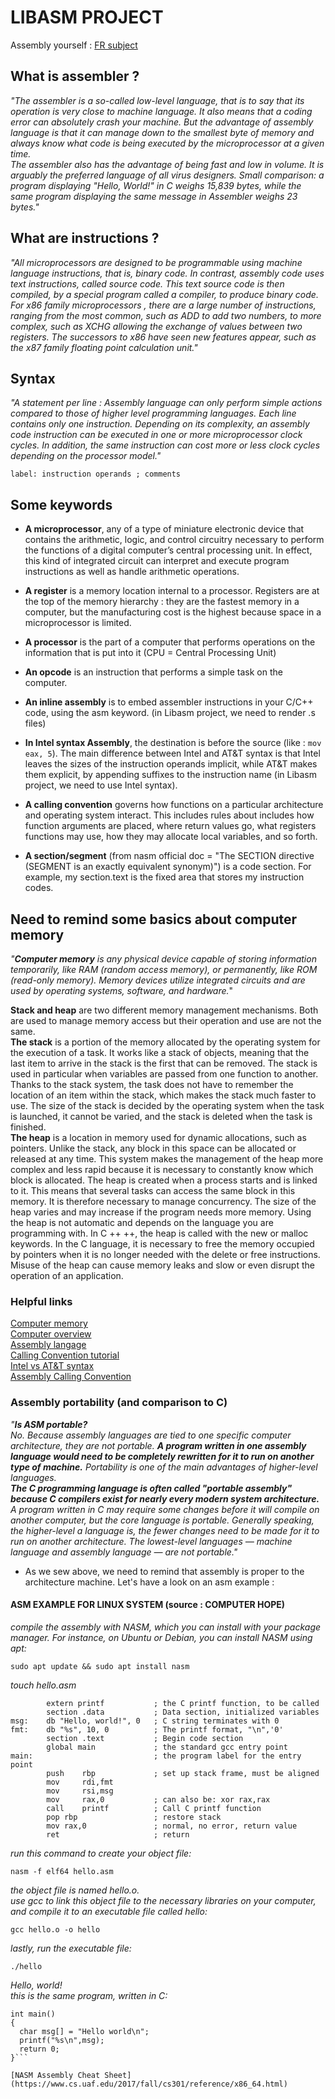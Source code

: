# LIBASM PROJECT

Assembly yourself : [FR subject](https://cdn.intra.42.fr/pdf/pdf/13297/fr.subject.pdf)

## What is assembler ?

*"The assembler is a so-called low-level language, that is to say that its operation is very close to machine language. It also means that a coding error can absolutely crash your machine. But the advantage of assembly language is that it can manage down to the smallest byte of memory and always know what code is being executed by the microprocessor at a given time. \
The assembler also has the advantage of being fast and low in volume. It is arguably the preferred language of all virus designers. Small comparison: a program displaying "Hello, World!" in C weighs 15,839 bytes, while the same program displaying the same message in Assembler weighs 23 bytes."*

## What are instructions ?
*"All microprocessors are designed to be programmable using machine language instructions, that is, binary code.
In contrast, assembly code uses text instructions, called source code.
This text source code is then compiled, by a special program called a compiler, to produce binary code.
For x86 family microprocessors , there are a large number of instructions, ranging from the most common, such as ADD to add two numbers, to more complex, such as XCHG allowing the exchange of values ​​between two registers. The successors to x86 have seen new features appear, such as the x87 family floating point calculation unit."*

## Syntax
*"A statement per line : Assembly language can only perform simple actions compared to those of higher level programming languages.
Each line contains only one instruction.
Depending on its complexity, an assembly code instruction can be executed in one or more microprocessor clock cycles.
In addition, the same instruction can cost more or less clock cycles depending on the processor model."*

```label: instruction operands ; comments```

## Some keywords

* __A microprocessor__, any of a type of miniature electronic device that contains the arithmetic, logic, and control circuitry necessary to perform the functions of a digital computer’s central processing unit. In effect, this kind of integrated circuit can interpret and execute program instructions as well as handle arithmetic operations.

* __A register__ is a memory location internal to a processor. Registers are at the top of the memory hierarchy  : they are the fastest memory in a computer, but the manufacturing cost is the highest because space in a microprocessor is limited.

* __A processor__ is the part of a computer that performs operations on the information that is put into it (CPU = Central Processing Unit)

* __An opcode__ is an instruction that performs a simple task on the computer.

* __An inline assembly__ is to embed assembler instructions in your C/C++ code, using the asm keyword. (in Libasm project, we need to render .s files)

* __In Intel syntax Assembly__, the destination is before the source (like : ```mov eax, 5```). The main difference between Intel and AT&T syntax is that Intel leaves the sizes of the instruction operands implicit, while AT&T makes them explicit, by appending suffixes to the instruction name (in Libasm project, we need to use Intel syntax).

* __A calling convention__ governs how functions on a particular architecture and operating system interact. This includes rules about includes how function arguments are placed, where return values go, what registers functions may use, how they may allocate local variables, and so forth.

* __A section/segment__ (from nasm official doc = "The SECTION directive (SEGMENT is an exactly equivalent synonym)") is a code section. For example, my section.text is the fixed area that stores my instruction codes.

## Need to remind some basics about computer memory

*"__Computer memory__ is any physical device capable of storing information temporarily, like RAM (random access memory), or permanently, like ROM (read-only memory). Memory devices utilize integrated circuits and are used by operating systems, software, and hardware.*"

__Stack and heap__ are two different memory management mechanisms. Both are used to manage memory access but their operation and use are not the same. \
__The stack__ is a portion of the memory allocated by the operating system for the execution of a task. It works like a stack of objects, meaning that the last item to arrive in the stack is the first that can be removed. The stack is used in particular when variables are passed from one function to another. Thanks to the stack system, the task does not have to remember the location of an item within the stack, which makes the stack much faster to use. The size of the stack is decided by the operating system when the task is launched, it cannot be varied, and the stack is deleted when the task is finished. \
__The heap__ is a location in memory used for dynamic allocations, such as pointers. Unlike the stack, any block in this space can be allocated or released at any time. This system makes the management of the heap more complex and less rapid because it is necessary to constantly know which block is allocated. The heap is created when a process starts and is linked to it. This means that several tasks can access the same block in this memory. It is therefore necessary to manage concurrency. The size of the heap varies and may increase if the program needs more memory. Using the heap is not automatic and depends on the language you are programming with. In C ++ ++, the heap is called with the new or malloc keywords. In the C language, it is necessary to free the memory occupied by pointers when it is no longer needed with the delete or free instructions. Misuse of the heap can cause memory leaks and slow or even disrupt the operation of an application.

### Helpful links
[Computer memory](https://www.computerhope.com/jargon/m/memory.htm) \
[Computer overview](https://www.computerhope.com/issues/ch001262.htm) \
[Assembly langage](https://www.computerhope.com/jargon/a/al.htm) \
[Calling Convention tutorial](https://www.raywenderlich.com/615-assembly-register-calling-convention-tutorial) \
[Intel vs AT&T syntax](http://staffwww.fullcoll.edu/aclifton/courses/cs241/syntax.html) \
[Assembly Calling Convention](https://cs61.seas.harvard.edu/site/2018/Asm2/)

### Assembly portability (and comparison to C)
*"__Is ASM portable?__ \
No. Because assembly languages are tied to one specific computer architecture, they are not portable.
__A program written in one assembly language would need to be completely rewritten for it to run on another type of machine.__
Portability is one of the main advantages of higher-level languages. \
__The C programming language is often called "portable assembly" because C compilers exist for nearly every modern system architecture.__ A program written in C may require some changes before it will compile on another computer, but the core language is portable.
Generally speaking, the higher-level a language is, the fewer changes need to be made for it to run on another architecture. The lowest-level languages — machine language and assembly language — are not portable."*

* As we sew above, we need to remind that assembly is proper to the architecture machine. Let's have a look on an asm example :

#### ASM EXAMPLE FOR LINUX SYSTEM (source : COMPUTER HOPE)

*compile the assembly with NASM, which you can install with your package manager. For instance, on Ubuntu or Debian, you can install NASM using apt:*

```sudo apt update && sudo apt install nasm```

*touch hello.asm*

```
        extern printf           ; the C printf function, to be called
        section .data           ; Data section, initialized variables
msg:    db "Hello, world!", 0   ; C string terminates with 0
fmt:    db "%s", 10, 0          ; The printf format, "\n",'0'
        section .text           ; Begin code section
        global main             ; the standard gcc entry point
main:                           ; the program label for the entry point
        push    rbp             ; set up stack frame, must be aligned
        mov     rdi,fmt
        mov     rsi,msg
        mov     rax,0           ; can also be: xor rax,rax
        call    printf          ; Call C printf function
        pop rbp                 ; restore stack
        mov rax,0               ; normal, no error, return value
        ret                     ; return
```

*run this command to create your object file:*

```nasm -f elf64 hello.asm```

*the object file is named hello.o.* \
*use gcc to link this object file to the necessary libraries on your computer, and compile it to an executable file called hello:*

```gcc hello.o -o hello```

*lastly, run the executable file:*

```./hello```

*Hello, world!\
this is the same program, written in C:*

```#include <stdio.h>
int main()
{
  char msg[] = "Hello world\n";
  printf("%s\n",msg);
  return 0;
}```

[NASM Assembly Cheat Sheet](https://www.cs.uaf.edu/2017/fall/cs301/reference/x86_64.html)  